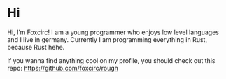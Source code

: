 
# Hi

Hi, I’m Foxcirc!
I am a young programmer who enjoys low level languages
and I live in germany.
Currently I am programming everything in Rust, because Rust hehe.

If you wanna find anything cool on my profile, you should check out
this repo: https://github.com/foxcirc/rough
